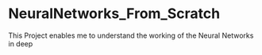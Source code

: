 # NeuralNetworks_From_Scratch
This Project enables me to understand the working of the Neural Networks in deep
